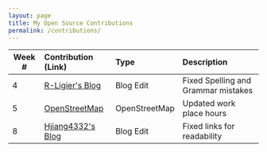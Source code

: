 ```yaml
---
layout: page
title: My Open Source Contributions
permalink: /contributions/
---
```


<!--
Type of the contribution should be "Wikipedia edit", "OpenStreet Map feature", "Project Documentation", "Project Code", "Blog Edit", etc.

The description should include a brief summary of what you did.

Replace the first row below with your contribution.

-->





| Week #       | Contribution (Link)  | Type  | Description |
|---|:---|:---|:---|
|  4   | <a href = 'https://github.com/hunter-college-ossd-fall-2019/R-Ligier-weekly/pull/3'>R-Ligier's Blog</a>   | Blog Edit    |   Fixed Spelling and Grammar mistakes   |
|   5  | <a href = 'https://www.openstreetmap.org/changeset/74403697#map=13/40.7601/-73.9668'> OpenStreetMap </a>    |  OpenStreetMap   |   Updated work place hours  |
|  8   |  <a href = 'https://github.com/hunter-college-ossd-fall-2019/hjiang4332-weekly/pull/3'>Hjiang4332's Blog</a>|  Blog Edit   |   Fixed links for readability   |


